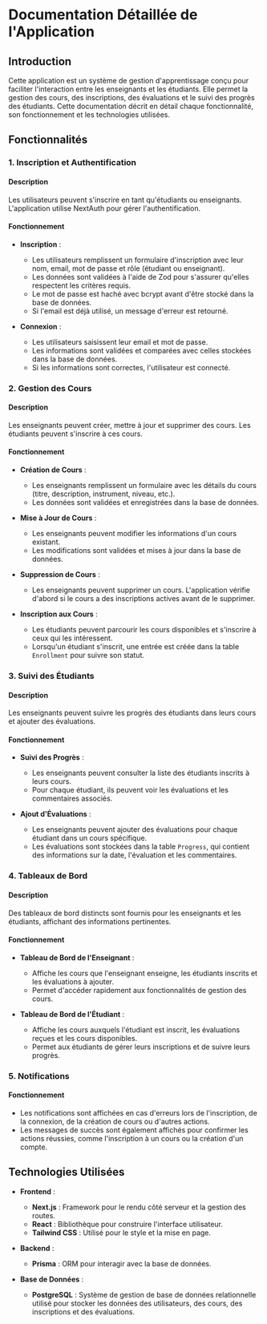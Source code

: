 # Documentation Détaillée de l'Application

## Introduction

Cette application est un système de gestion d'apprentissage conçu pour faciliter l'interaction entre les enseignants et les étudiants. Elle permet la gestion des cours, des inscriptions, des évaluations et le suivi des progrès des étudiants. Cette documentation décrit en détail chaque fonctionnalité, son fonctionnement et les technologies utilisées.

## Fonctionnalités

### 1. Inscription et Authentification

#### Description

Les utilisateurs peuvent s'inscrire en tant qu'étudiants ou enseignants. L'application utilise NextAuth pour gérer l'authentification.

#### Fonctionnement

-   **Inscription** :

    -   Les utilisateurs remplissent un formulaire d'inscription avec leur nom, email, mot de passe et rôle (étudiant ou enseignant).
    -   Les données sont validées à l'aide de Zod pour s'assurer qu'elles respectent les critères requis.
    -   Le mot de passe est haché avec bcrypt avant d'être stocké dans la base de données.
    -   Si l'email est déjà utilisé, un message d'erreur est retourné.

-   **Connexion** :
    -   Les utilisateurs saisissent leur email et mot de passe.
    -   Les informations sont validées et comparées avec celles stockées dans la base de données.
    -   Si les informations sont correctes, l'utilisateur est connecté.

### 2. Gestion des Cours

#### Description

Les enseignants peuvent créer, mettre à jour et supprimer des cours. Les étudiants peuvent s'inscrire à ces cours.

#### Fonctionnement

-   **Création de Cours** :

    -   Les enseignants remplissent un formulaire avec les détails du cours (titre, description, instrument, niveau, etc.).
    -   Les données sont validées et enregistrées dans la base de données.

-   **Mise à Jour de Cours** :

    -   Les enseignants peuvent modifier les informations d'un cours existant.
    -   Les modifications sont validées et mises à jour dans la base de données.

-   **Suppression de Cours** :

    -   Les enseignants peuvent supprimer un cours. L'application vérifie d'abord si le cours a des inscriptions actives avant de le supprimer.

-   **Inscription aux Cours** :
    -   Les étudiants peuvent parcourir les cours disponibles et s'inscrire à ceux qui les intéressent.
    -   Lorsqu'un étudiant s'inscrit, une entrée est créée dans la table `Enrollment` pour suivre son statut.

### 3. Suivi des Étudiants

#### Description

Les enseignants peuvent suivre les progrès des étudiants dans leurs cours et ajouter des évaluations.

#### Fonctionnement

-   **Suivi des Progrès** :

    -   Les enseignants peuvent consulter la liste des étudiants inscrits à leurs cours.
    -   Pour chaque étudiant, ils peuvent voir les évaluations et les commentaires associés.

-   **Ajout d'Évaluations** :
    -   Les enseignants peuvent ajouter des évaluations pour chaque étudiant dans un cours spécifique.
    -   Les évaluations sont stockées dans la table `Progress`, qui contient des informations sur la date, l'évaluation et les commentaires.

### 4. Tableaux de Bord

#### Description

Des tableaux de bord distincts sont fournis pour les enseignants et les étudiants, affichant des informations pertinentes.

#### Fonctionnement

-   **Tableau de Bord de l'Enseignant** :

    -   Affiche les cours que l'enseignant enseigne, les étudiants inscrits et les évaluations à ajouter.
    -   Permet d'accéder rapidement aux fonctionnalités de gestion des cours.

-   **Tableau de Bord de l'Étudiant** :
    -   Affiche les cours auxquels l'étudiant est inscrit, les évaluations reçues et les cours disponibles.
    -   Permet aux étudiants de gérer leurs inscriptions et de suivre leurs progrès.

### 5. Notifications

#### Fonctionnement

-   Les notifications sont affichées en cas d'erreurs lors de l'inscription, de la connexion, de la création de cours ou d'autres actions.
-   Les messages de succès sont également affichés pour confirmer les actions réussies, comme l'inscription à un cours ou la création d'un compte.

## Technologies Utilisées

-   **Frontend** :

    -   **Next.js** : Framework pour le rendu côté serveur et la gestion des routes.
    -   **React** : Bibliothèque pour construire l'interface utilisateur.
    -   **Tailwind CSS** : Utilisé pour le style et la mise en page.

-   **Backend** :

    -   **Prisma** : ORM pour interagir avec la base de données.

-   **Base de Données** :
    -   **PostgreSQL** : Système de gestion de base de données relationnelle utilisé pour stocker les données des utilisateurs, des cours, des inscriptions et des évaluations.
